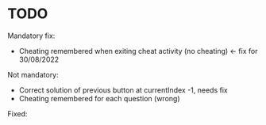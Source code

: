 # TODO

Mandatory fix:
*   Cheating remembered when exiting cheat activity (no cheating) <- fix for 30/08/2022

Not mandatory:
*   Correct solution of previous button at currentIndex -1, needs fix
*   Cheating remembered for each question (wrong)

Fixed:
